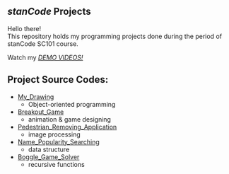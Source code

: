 ## *stanCode* Projects
Hello there!\
This repository holds my programming projects done during the period of stanCode SC101 course.

Watch my *[DEMO VIDEOS!](https://drive.google.com/drive/folders/1Gi3bn9qPW_gR0ISyGzVPLd5Bztdvd7rF?fbclid=IwAR36BW3v_bHn-Idsh-0_ROSWLwrXOzoervZId25OOzH2LX4b6FCGDfULdDg)*

## Project Source Codes:
* [My_Drawing](https://github.com/tzuling/sc101-project/tree/main/My_drawing/my_drawing.py)
  * Object-oriented programming
* [Breakout_Game](https://github.com/tzuling/sc101-project/tree/main/Breakout_Game/breakout.py)
  * animation & game designing
* [Pedestrian_Removing_Application](https://github.com/tzuling/sc101-project/tree/main/Pedestrian_Removing_Application/stanCodoshop.py)
  * image processing
* [Name_Popularity_Searching](https://github.com/tzuling/sc101-project/tree/main/Name_Popularity_Searching/babygraphics.py)
  * data structure
* [Boggle_Game_Solver](https://github.com/tzuling/sc101-project/tree/main/Boggle_Game_Solver/boggle.py)
  * recursive functions
